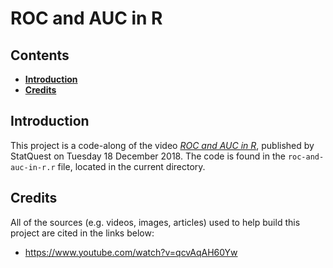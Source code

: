 <h1><b>ROC and AUC in R</b></h1>

<h2><b>Contents</b></h2>

- [**Introduction**](#introduction)
- [**Credits**](#credits)

## **Introduction**
This project is a code-along of the video [*ROC and AUC in R*](https://www.youtube.com/watch?v=qcvAqAH60Yw), published by StatQuest on Tuesday 18 December 2018. The code is found in the `roc-and-auc-in-r.r` file, located in the current directory.

## **Credits**
All of the sources (e.g. videos, images, articles) used to help build this project are cited in the links below:
- https://www.youtube.com/watch?v=qcvAqAH60Yw